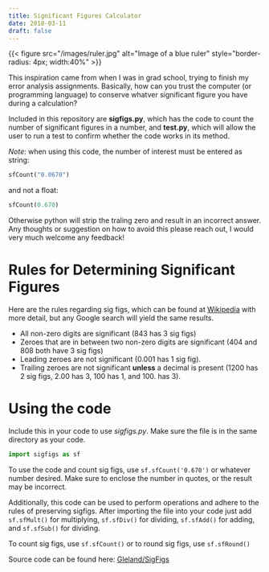 ```yaml
---
title: Significant Figures Calculator
date: 2018-03-11
draft: false
---
```


 {{< figure src="/images/ruler.jpg" alt="Image of a blue ruler" style="border-radius: 4px; width:40%" >}}

This inspiration came from when I was in grad school, trying to finish my error analysis assignments. Basically, how can you trust the computer (or programming language) to conserve whatver significant figure you have during a calculation?

Included in this repository are **sigfigs.py**, which has the code to count the number of significant figures in a number, and **test.py**, which will allow the user to run a test to confirm whether the code works in its method.

_Note_: when using this code, the number of interest must be entered as string:

```python
sfCount("0.0670")
```

and not a float:

```python
sfCount(0.670)
```

Otherwise python will strip the traling zero and result in an incorrect answer. Any thoughts or suggestion on how to avoid this please reach out, I would very much welcome any feedback!

# Rules for Determining Significant Figures

Here are the rules regarding sig figs, which can be found at [Wikipedia](https://en.wikipedia.org/wiki/Significant_figures) with more detail, but any Google search will yield the same results.


* All non-zero digits are significant (843 has 3 sig figs)
* Zeroes that are in between two non-zero digits are significant (404 and 808 both have 3 sig figs)
* Leading zeroes are not significant (0.001 has 1 sig fig).
* Trailing zeroes are not significant **unless** a decimal is present (1200 has 2 sig figs, 2.00 has 3, 100 has 1, and 100. has 3).

# Using the code

Include this in your code to use *sigfigs.py*. Make sure the file is in the same directory as your code.

```python
import sigfigs as sf
```

To use the code and count sig figs, use `sf.sfCount('0.670')` or whatever number desired. Make sure to enclose the number in quotes, or the result may be incorrect.

Additionally, this code can be used to perform operations and adhere to the rules of preserving sigfigs. After importing the file into your code just add `sf.sfMult()` for multiplying, `sf.sfDiv()` for dividing, `sf.sfAdd()` for adding, and `sf.sfSub()` for dividing.

To count sig figs, use `sf.sfCount()` or to round sig figs, use `sf.sfRound()`


Source code can be found here: [Gleland/SigFigs](https://github.com/Gleland/SigFigs)
